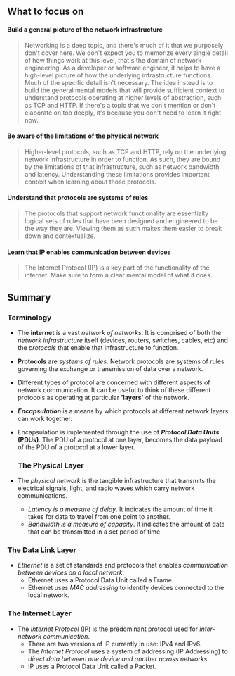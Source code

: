 ## What to focus on

#### Build a general picture of the network infrastructure

> Networking is a deep topic, and there's much of it that we purposely don't cover here. We don't expect you to memorize every single detail of how things work at this level, that's the domain of network engineering. As a developer or software engineer, it helps to have a high-level picture of how the underlying infrastructure functions. Much of the specific detail isn't necessary. The idea instead is to build the general mental models that will provide sufficient context to understand protocols operating at higher levels of abstraction, such as TCP and HTTP. If there's a topic that we don't mention or don't elaborate on too deeply, it's because you don't need to learn it right now.

#### Be aware of the limitations of the physical network

> Higher-level protocols, such as TCP and HTTP, rely on the underlying network infrastructure in order to function. As such, they are bound by the limitations of that infrastructure, such as network bandwidth and latency. Understanding these limitations provides important context when learning about those protocols.

#### Understand that protocols are systems of rules

> The protocols that support network functionality are essentially logical sets of rules that have been designed and engineered to be the way they are. Viewing them as such makes them easier to break down and contextualize.

#### Learn that IP enables communication between devices

> The Internet Protocol (IP) is a key part of the functionality of the internet. Make sure to form a clear mental model of what it does.

## Summary

### Terminology 

- The **internet** is a vast *network of networks*. It is comprised of both the *network infrastructure* itself (devices, routers, switches, cables, etc) and the *protocols* that enable that infrastructure to function.

- **Protocols** are *systems of rules*. Network protocols are systems of rules governing the exchange or transmission of data over a network.

- Different types of protocol are concerned with different aspects of network communication. It can be useful to think of these different protocols as operating at particular **'layers'** of the network.

- ***Encapsulation*** is a means by which protocols at different network layers can work together.

- Encapsulation is implemented through the use of ***Protocol Data Units* (PDUs)**. The PDU of a protocol at one layer, becomes the data payload of the PDU of a protocol at a lower layer.

  ### The Physical Layer

- The *physical network* is the tangible infrastructure that transmits the electrical signals, light, and radio waves which carry network communications.

  - *Latency is a measure of delay*. It indicates the amount of time it takes for data to travel from one point to another.
  - *Bandwidth is a measure of capacity*. It indicates the amount of data that can be transmitted in a set period of time.

### The Data Link Layer
- *Ethernet* is a set of standards and protocols that enables *communication between devices on a local network*.
  - Ethernet uses a Protocol Data Unit called a Frame.
  - Ethernet uses *MAC addressing* to identify devices connected to the local network.

### The Internet Layer

- The *Internet Protocol* (IP) is the predominant protocol used for *inter-network communication*.
  - There are two versions of IP currently in use: IPv4 and IPv6.
  - The *Internet Protocol* uses a system of addressing (IP Addressing) to *direct data between one device and another across networks*.
  - IP uses a Protocol Data Unit called a Packet.